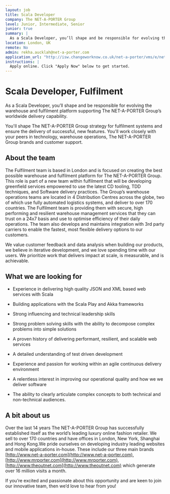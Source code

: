 ```yaml
---
layout: job
title: Scala Developer
company: The NET-A-PORTER Group
level: Junior, Intermediate, Senior
junior: true
summary: |
  As a Scala Developer, you’ll shape and be responsible for evolving the Warehouse and Fulfilment platform supporting The NET-A-PORTER Group's worldwide delivery capability. This role is part of a new team within Fulfilment that will be developing greenfield services empowered to use the latest CD tooling, TDD techniques, and Software Delivery practices.
location: London, UK
remote: No
admin: rekha.aucklah@net-a-porter.com
application_url: "http://isw.changeworknow.co.uk/net-a-porter/vms/e/net_a_porter/positions/a57R8lYo5bjB2yaNInMHhE"
instructions: |
  Apply online. Click "Apply Now" below to get started.
---
```


<!-- break -->

# Scala Developer, Fulfilment

As a Scala Developer, you’ll shape and be responsible for evolving the warehouse and fulfilment platform supporting The NET-A-PORTER Group’s worldwide delivery capability.

You'll shape The NET-A-PORTER Group strategy for fulfilment systems and ensure the delivery of successful, new features. You'll work closely with your peers in technology, warehouse operations, The NET-A-PORTER Group brands and customer support.

## About the team

The Fulfilment  team is based in London and is focused on creating the best possible warehouse and fulfilment platform for The NET-A-PORTER Group. This role is part of a new team within fulfilment that will be developing greenfield services empowered to use the latest CD tooling, TDD techniques, and Software delivery practices. The Group’s warehouse operations teams are located in 4 Distribution Centres across the globe, two of which use fully automated logistics systems, and deliver to over 170 countries.  The Fulfilment team is providing them with secure, high performing and resilient warehouse management services that they can trust on a  24x7 basis and use to optimise efficiency of their daily operations.  The team also develops and maintains integration with 3rd party carriers to enable the fastest, most flexible delivery options to our customers.

We value customer feedback and data analysis when building our products, we believe in iterative development, and we love spending time with our users. We prioritize work that delivers impact at scale, is measurable, and is achievable.

## What we are looking for

* Experience in delivering high quality JSON and XML based web services with Scala

* Building applications with the Scala Play and Akka frameworks

* Strong influencing and technical leadership skills

* Strong problem solving skills with the ability to decompose complex problems into simple solutions

* A proven history of delivering performant, resilient, and scalable web services

* A detailed understanding of test driven development

* Experience and passion for working within an agile continuous delivery environment

* A relentless interest in improving our operational quality and how we we deliver software

* The ability to clearly articulate complex concepts to both technical and non-technical audiences.

## A bit about us

Over the last 14 years The NET-A-PORTER Group has successfully established itself as the world’s leading luxury online fashion retailer. We sell to over 170 countries and have offices in London, New York, Shanghai and Hong Kong.We pride ourselves on developing industry leading websites and mobile applications in-house. These include our three main brands [http://www.net-a-porter.com](http://www.net-a-porter.com), [http://www.mrporter.com](http://www.mrporter.com), [http://www.theoutnet.com](http://www.theoutnet.com) which generate over 16 million visits a month.

If you’re excited and passionate about this opportunity and are keen to join our innovative team, then we’d love to hear from you!